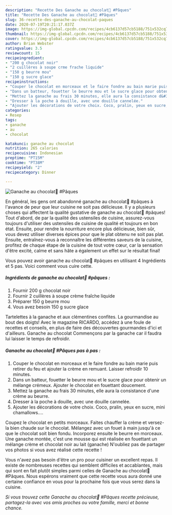 ```yaml
---
description: "Recette Des Ganache au chocolat👀 #Pâques"
title: "Recette Des Ganache au chocolat👀 #Pâques"
slug: 36-recette-des-ganache-au-chocolat-paques
date: 2020-07-19T20:21:17.037Z
image: https://img-global.cpcdn.com/recipes/4cb6137d57cb5188/751x532cq70/ganache-au-chocolat👀-paques-photo-principale-de-la-recette.jpg
thumbnail: https://img-global.cpcdn.com/recipes/4cb6137d57cb5188/751x532cq70/ganache-au-chocolat👀-paques-photo-principale-de-la-recette.jpg
cover: https://img-global.cpcdn.com/recipes/4cb6137d57cb5188/751x532cq70/ganache-au-chocolat👀-paques-photo-principale-de-la-recette.jpg
author: Brian Webster
ratingvalue: 3.5
reviewcount: 15
recipeingredient:
- "200 g chocolat noir"
- "2 cuillères à soupe crme frache liquide"
- "150 g beurre mou"
- "150 g sucre glace"
recipeinstructions:
- "Couper le chocolat en morceaux et le faire fondre au bain marie puis retirer du feu et ajouter la crème en remuant. Laisser refroidir 10 minutes."
- "Dans un batteur, fouetter le beurre mou et le sucre glace pour obtenir un mélange crémeux. Ajouter le chocolat en fouettant doucement."
- "Mettez la ganache au frais 30 minutes, elle aura la consistance d&#39;une crème au beurre."
- "Dresser à la poche à douille, avec une douille cannelée."
- "Ajouter les décorations de votre choix. Coco, pralin, yeux en sucre, mini chamallows...."
categories:
- Resep
tags:
- ganache
- au
- chocolat

katakunci: ganache au chocolat 
nutrition: 265 calories
recipecuisine: Indonesian
preptime: "PT15M"
cooktime: "PT38M"
recipeyield: "2"
recipecategory: Dinner

---
```



![Ganache au chocolat👀 #Pâques](https://img-global.cpcdn.com/recipes/4cb6137d57cb5188/751x532cq70/ganache-au-chocolat👀-paques-photo-principale-de-la-recette.jpg)

En général, les gens ont abandonné ganache au chocolat👀 #pâques à l'avance de peur que leur cuisine ne soit pas délicieuse. Il y a plusieurs choses qui affectent la qualité gustative de ganache au chocolat👀 #pâques! Tout d'abord, de par la qualité des ustensiles de cuisine, assurez-vous toujours d'utiliser des ustensiles de cuisine de qualité et toujours en bon état. Ensuite, pour rendre la nourriture encore plus délicieuse, bien sûr, vous devez utiliser diverses épices pour que le plat obtenu ne soit pas plat. Ensuite, entraînez-vous à reconnaître les différentes saveurs de la cuisine, profitez de chaque étape de la cuisine de tout votre cœur, car la sensation d'être excité, calme et sans hâte a également un effet sur le résultat final!

<!--inarticleads1-->

Vous pouvez avoir ganache au chocolat👀 #pâques en utilisant 4 Ingrédients et 5 pas. Voici comment vous cuire cette.

##### Ingrédients de ganache au chocolat👀 #pâques :

1. Fournir 200 g chocolat noir
1. Fournir 2 cuillères à soupe crème fraîche liquide
1. Préparer 150 g beurre mou
1. Vous avez besoin 150 g sucre glace


Tartelettes à la ganache et aux clémentines confites. La gourmandise au bout des doigts! Avec le magazine RICARDO, accédez à une foule de recettes et conseils, en plus de faire des découvertes gourmandes d&#39;ici et d&#39;ailleurs. Ganache au chocolat Commençons par la ganache car il faudra lui laisser le temps de refroidir. 

<!--inarticleads2-->

##### Ganache au chocolat👀 #Pâques pas à pas :

1. Couper le chocolat en morceaux et le faire fondre au bain marie puis retirer du feu et ajouter la crème en remuant. Laisser refroidir 10 minutes.
1. Dans un batteur, fouetter le beurre mou et le sucre glace pour obtenir un mélange crémeux. Ajouter le chocolat en fouettant doucement.
1. Mettez la ganache au frais 30 minutes, elle aura la consistance d&#39;une crème au beurre.
1. Dresser à la poche à douille, avec une douille cannelée.
1. Ajouter les décorations de votre choix. Coco, pralin, yeux en sucre, mini chamallows....


Coupez le chocolat en petits morceaux. Faites chauffer la crème et versez-la bien chaude sur le chocolat. Mélangez avec un fouet à main jusqu&#39;à ce que le chocolat soit bien fondu. Incorporez ensuite le beurre en morceaux. Une ganache montée, c&#39;est une mousse qui est réalisée en fouettant un mélange crème et chocolat noir au lait (ganache) N&#39;oubliez pas de partager vos photos si vous avez réalisé cette recette ! 

<!--inarticleads1-->

<p>
Vous n'avez pas besoin d'être un pro pour cuisiner un excellent repas. Il existe de nombreuses recettes qui semblent difficiles et accablantes, mais qui sont en fait plutôt simples parmi celles de Ganache au chocolat👀 #Pâques. Nous espérons vraiment que cette recette vous aura donné une certaine confiance en vous pour la prochaine fois que vous serez dans la cuisine.
</p>

<p>
<i>Si vous trouvez cette Ganache au chocolat👀 #Pâques recette précieuse, partagez-la avec vos amis proches ou votre famille, merci et bonne chance.</i>
</p>
